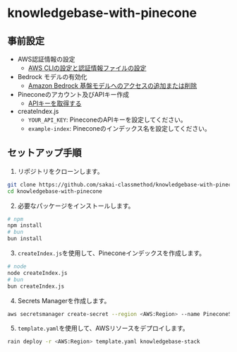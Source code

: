 # knowledgebase-with-pinecone

## 事前設定
- AWS認証情報の設定
  - [AWS CLIの設定と認証情報ファイルの設定](https://docs.aws.amazon.com/cli/latest/userguide/cli-configure-files.html)
- Bedrock モデルの有効化
  - [Amazon Bedrock 基盤モデルへのアクセスの追加または削除](https://docs.aws.amazon.com/ja_jp/bedrock/latest/userguide/model-access-modify.html)
- Pineconeのアカウント及びAPIキー作成
  - [APIキーを取得する](https://docs.pinecone.io/guides/get-started/quickstart#2-get-an-api-key) 
- createIndex.js
  - `YOUR_API_KEY`: PineconeのAPIキーを設定してください。
  - `example-index`: Pineconeのインデックス名を設定してください。

## セットアップ手順

1. リポジトリをクローンします。
  ```bash
  git clone https://github.com/sakai-classmethod/knowledgebase-with-pinecone.git
  cd knowledgebase-with-pinecone
  ```
2. 必要なパッケージをインストールします。
  ```bash
  # npm
  npm install
  # bun
  bun install
  ```
3. `createIndex.js`を使用して、Pineconeインデックスを作成します。
  ```bash
  # node
  node createIndex.js
  # bun
  bun createIndex.js
  ```
4. Secrets Managerを作成します。
  ```bash
  aws secretsmanager create-secret --region <AWS:Region> --name PineconeSecret --secret-string "{\"apiKey\":\"YOUR_API_KEY\"}"
  ```
5. `template.yaml`を使用して、AWSリソースをデプロイします。
  ```bash
  rain deploy -r <AWS:Region> template.yaml knowledgebase-stack
  ```

